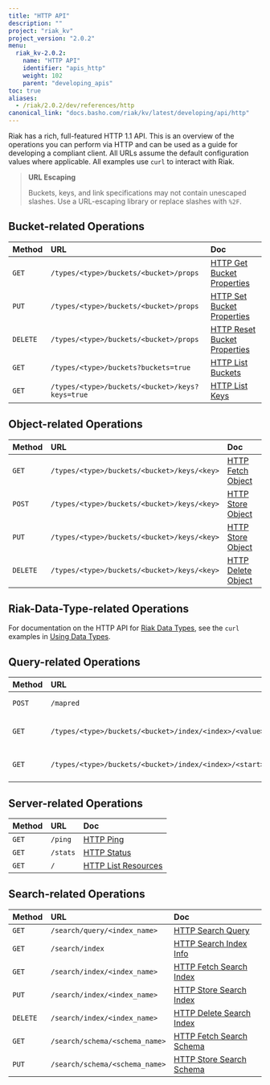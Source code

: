 ```yaml
---
title: "HTTP API"
description: ""
project: "riak_kv"
project_version: "2.0.2"
menu:
  riak_kv-2.0.2:
    name: "HTTP API"
    identifier: "apis_http"
    weight: 102
    parent: "developing_apis"
toc: true
aliases:
  - /riak/2.0.2/dev/references/http
canonical_link: "docs.basho.com/riak/kv/latest/developing/api/http"
---
```


Riak has a rich, full-featured HTTP 1.1 API. This is an overview of the
operations you can perform via HTTP and can be used as a guide for
developing a compliant client. All URLs assume the default configuration
values where applicable. All examples use `curl` to interact with Riak.

> **URL Escaping**
>
> Buckets, keys, and link specifications may not contain unescaped
slashes. Use a URL-escaping library or replace slashes with `%2F`.

## Bucket-related Operations

Method | URL | Doc
:------|:----|:---
`GET` | `/types/<type>/buckets/<bucket>/props` | [HTTP Get Bucket Properties](/riak/kv/2.0.2/developing/api/http/get-bucket-props)
`PUT` | `/types/<type>/buckets/<bucket>/props` | [HTTP Set Bucket Properties](/riak/kv/2.0.2/developing/api/http/set-bucket-props)
`DELETE` | `/types/<type>/buckets/<bucket>/props` | [HTTP Reset Bucket Properties](/riak/kv/2.0.2/developing/api/http/reset-bucket-props)
`GET` | `/types/<type>/buckets?buckets=true` | [HTTP List Buckets](/riak/kv/2.0.2/developing/api/http/list-buckets)
`GET` | `/types/<type>/buckets/<bucket>/keys?keys=true` | [HTTP List Keys](/riak/kv/2.0.2/developing/api/http/list-keys)

## Object-related Operations

Method | URL | Doc
:------|:----|:---
`GET` | `/types/<type>/buckets/<bucket>/keys/<key>` | [HTTP Fetch Object](/riak/kv/2.0.2/developing/api/http/fetch-object)
`POST` | `/types/<type>/buckets/<bucket>/keys/<key>` | [HTTP Store Object](/riak/kv/2.0.2/developing/api/http/store-object)
`PUT` | `/types/<type>/buckets/<bucket>/keys/<key>` | [HTTP Store Object](/riak/kv/2.0.2/developing/api/http/store-object)
`DELETE` | `/types/<type>/buckets/<bucket>/keys/<key>` | [HTTP Delete Object](/riak/kv/2.0.2/developing/api/http/delete-object)

## Riak-Data-Type-related Operations

For documentation on the HTTP API for [Riak Data Types](/riak/kv/2.0.2/learn/concepts/crdts),
see the `curl` examples in [Using Data Types](/riak/kv/2.0.2/developing/data-types).

## Query-related Operations

Method | URL | Doc
:------|:----|:---
`POST` | `/mapred` | [HTTP MapReduce](/riak/kv/2.0.2/developing/api/http/mapreduce)
`GET` | `/types/<type>/buckets/<bucket>/index/<index>/<value>` | [HTTP Secondary Indexes](/riak/kv/2.0.2/developing/api/http/secondary-indexes)
`GET` | `/types/<type>/buckets/<bucket>/index/<index>/<start>/<end>` | [HTTP Secondary Indexes](/riak/kv/2.0.2/developing/api/http/secondary-indexes)

## Server-related Operations

Method | URL | Doc
:------|:----|:---
`GET` | `/ping` | [HTTP Ping](/riak/kv/2.0.2/developing/api/http/ping)
`GET` | `/stats` | [HTTP Status](/riak/kv/2.0.2/developing/api/http/status)
`GET` | `/` | [HTTP List Resources](/riak/kv/2.0.2/developing/api/http/list-resources)

## Search-related Operations

Method | URL | Doc
:------|:----|:---
`GET` | `/search/query/<index_name>` | [HTTP Search Query](/riak/kv/2.0.2/developing/api/http/search-query)
`GET` | `/search/index` | [HTTP Search Index Info](/riak/kv/2.0.2/developing/api/http/search-index-info)
`GET` | `/search/index/<index_name>` | [HTTP Fetch Search Index](/riak/kv/2.0.2/developing/api/http/fetch-search-index)
`PUT` | `/search/index/<index_name>` | [HTTP Store Search Index](/riak/kv/2.0.2/developing/api/http/store-search-index)
`DELETE` | `/search/index/<index_name>` | [HTTP Delete Search Index](/riak/kv/2.0.2/developing/api/http/delete-search-index)
`GET` | `/search/schema/<schema_name>` | [HTTP Fetch Search Schema](/riak/kv/2.0.2/developing/api/http/fetch-search-schema)
`PUT` | `/search/schema/<schema_name>` | [HTTP Store Search Schema](/riak/kv/2.0.2/developing/api/http/store-search-schema)
